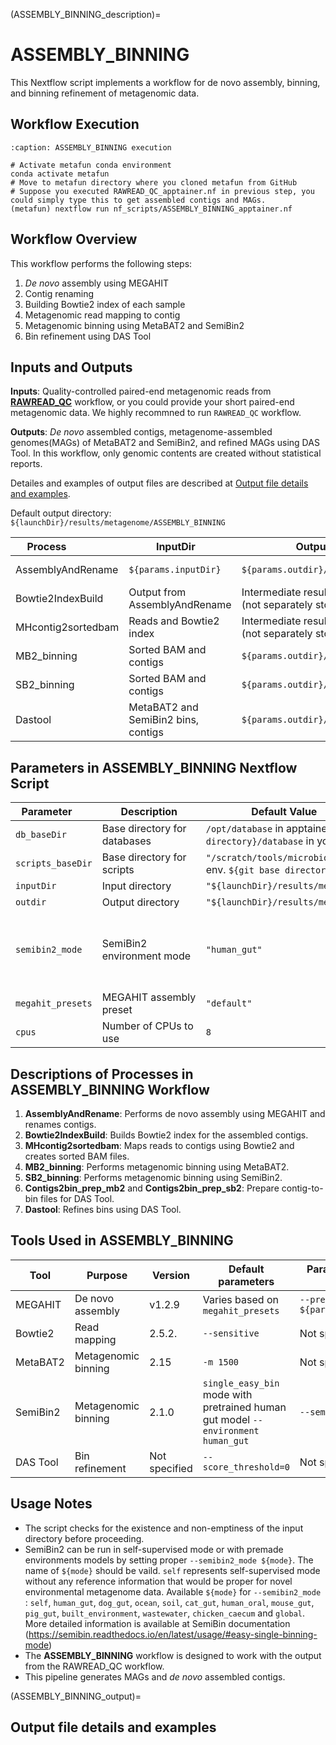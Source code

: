 (ASSEMBLY_BINNING_description)=

# ASSEMBLY_BINNING

This Nextflow script implements a workflow for de novo assembly, binning, and binning refinement of metagenomic data.

## Workflow Execution

```{code-block} bash
:caption: ASSEMBLY_BINNING execution

# Activate metafun conda environment
conda activate metafun
# Move to metafun directory where you cloned metafun from GitHub
# Suppose you executed RAWREAD_QC_apptainer.nf in previous step, you could simply type this to get assembled contigs and MAGs.  
(metafun) nextflow run nf_scripts/ASSEMBLY_BINNING_apptainer.nf 
```

## Workflow Overview

This workflow performs the following steps:

1. *De novo* assembly using MEGAHIT 
2. Contig renaming
3. Building Bowtie2 index of each sample
4. Metagenomic read mapping to contig
5. Metagenomic binning using MetaBAT2 and SemiBin2
6. Bin refinement using DAS Tool

## Inputs and Outputs

**Inputs**: Quality-controlled paired-end metagenomic reads from **[RAWREAD_QC](RAWREAD_QC_description)** workflow, or you could provide your short paired-end metagenomic data. We highly recommned to run `RAWREAD_QC` workflow.

**Outputs**: *De novo* assembled contigs, metagenome-assembled genomes(MAGs) of MetaBAT2 and SemiBin2, and refined MAGs using DAS Tool. In this workflow, only genomic contents are created without statistical reports.  

Detailes and examples of output files are described at [Output file details and examples](ASSEMBLY_BINNING_output).

Default output directory: `${launchDir}/results/metagenome/ASSEMBLY_BINNING`

| <div style="width:100px">Process</div> |<div style="width:150px">InputDir</div>  | <div style="width:250px">OutputDir</div> | <div style="width:300px"> Note </div> |
|---------|----------|-----------|---------|
| AssemblyAndRename | `${params.inputDir}` | `${params.outdir}/assembled_contigs` | MEGAHIT assembly and contig renaming |
| Bowtie2IndexBuild | Output from AssemblyAndRename | Intermediate result <br> (not separately stored)| Builds Bowtie2 index for contigs |
| MHcontig2sortedbam | Reads and Bowtie2 index | Intermediate result <br> (not separately stored)| Maps reads to contigs and creates sorted BAM |
| MB2_binning | Sorted BAM and contigs | `${params.outdir}/metabat2_bins` | MetaBAT2 binning |
| SB2_binning | Sorted BAM and contigs | `${params.outdir}/semibin2_bins` | SemiBin2 binning |
| Dastool | MetaBAT2 and SemiBin2 bins, contigs | `${params.outdir}/dastool_bins` | DAS Tool bin refinement |

## Parameters in ASSEMBLY_BINNING Nextflow Script

| <div style="width:100px">Parameter</div> |<div style="width:150px">Description</div>  | <div style="width:250px">Default Value</div> | <div style="width:400px"> Note </div> |
|-----------------|--------------------------|------------------------|---------------------| 
|`db_baseDir`|Base directory for databases | `/opt/database` in apptainer env. `${git base directory}/database` in your server. | This is mounted path in apptainer environment. We do not recommend switching it to another value. |
| `scripts_baseDir` | Base directory for scripts | `"/scratch/tools/microbiome_analysis/scripts"` in apptainer env. `${git base directory}/scripts` in your server. | This is mounted path in apptainer environment. We do not recommend switching it to another value. |
| `inputDir` | Input directory | `"${launchDir}/results/metagenome/RAWREAD_QC/read_filtered"` | The folder contains quality-controlled reads. |
| `outdir` | Output directory | `"${launchDir}/results/metagenome/ASSEMBLY_BINNING"` | Where results will be stored. |
| `semibin2_mode` | SemiBin2 environment mode | `"human_gut"` | For self-trained model : use `--semibin2_mode self`. For pretrained model : use `--semibin2_mode ${one of Available modes}`:  Available modes: human_gut, dog_gut, ocean, soil, cat_gut, human_oral, mouse_gut, pig_gut, built_environment, wastewater, chicken_caecum, global |
| `megahit_presets` | MEGAHIT assembly preset | `"default"` | Available presets: default, meta-large, meta-sensitive |
| `cpus` | Number of CPUs to use | `8` | Used for parallel processing |




## Descriptions of Processes in ASSEMBLY_BINNING Workflow

1. **AssemblyAndRename**: Performs de novo assembly using MEGAHIT and renames contigs.
2. **Bowtie2IndexBuild**: Builds Bowtie2 index for the assembled contigs.
3. **MHcontig2sortedbam**: Maps reads to contigs using Bowtie2 and creates sorted BAM files.
4. **MB2_binning**: Performs metagenomic binning using MetaBAT2.
5. **SB2_binning**: Performs metagenomic binning using SemiBin2.
6. **Contigs2bin_prep_mb2** and **Contigs2bin_prep_sb2**: Prepare contig-to-bin files for DAS Tool.
7. **Dastool**: Refines bins using DAS Tool.

## Tools Used in ASSEMBLY_BINNING

| Tool | Purpose | Version | Default parameters | Parameters that can be selected |
|------|---------|---------|---------------------|--------------------------------|
| MEGAHIT | De novo assembly | v1.2.9 | Varies based on `megahit_presets` | `--presets ${params.megahit_presets}` |
| Bowtie2 | Read mapping | 2.5.2. | `--sensitive` | Not specified in this script |
| MetaBAT2 | Metagenomic binning | 2.15 | `-m 1500` | Not specified in this script |
| SemiBin2 | Metagenomic binning | 2.1.0 | `single_easy_bin` mode with pretrained human gut model `--environment  human_gut`|`--semibin2_mode ${mode}` | 
| DAS Tool | Bin refinement | Not specified | `--score_threshold=0` | Not specified in this script |

## Usage Notes

- The script checks for the existence and non-emptiness of the input directory before proceeding.
- SemiBin2 can be run in self-supervised mode or with premade environments models by setting proper `--semibin2_mode ${mode}`. The name of `${mode}` should be vaild. `self` represents self-supervised mode without any reference information that would be proper for novel environmental metagenome data. Available `${mode}` for `--semibin2_mode` : `self`, `human_gut`, `dog_gut`, `ocean`, `soil`, `cat_gut`, `human_oral`, `mouse_gut`, `pig_gut`, `built_environment`, `wastewater`, `chicken_caecum` and `global`. More detailed information is available at SemiBin documentation (https://semibin.readthedocs.io/en/latest/usage/#easy-single-binning-mode)
- The **ASSEMBLY_BINNING** workflow is designed to work with the output from the RAWREAD_QC workflow.
- This pipeline generates MAGs and *de novo* assembled contigs.

(ASSEMBLY_BINNING_output)=
## Output file details and examples
